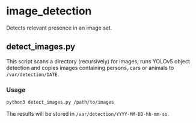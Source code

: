 # image_detection

Detects relevant presence in an image set.

## detect_images.py

This script scans a directory (recursively) for images, runs YOLOv5 object detection and copies images containing persons, cars or animals to `/var/detection/DATE`.

### Usage

```bash
python3 detect_images.py /path/to/images
```

The results will be stored in `/var/detection/YYYY-MM-DD-hh-mm-ss`.
